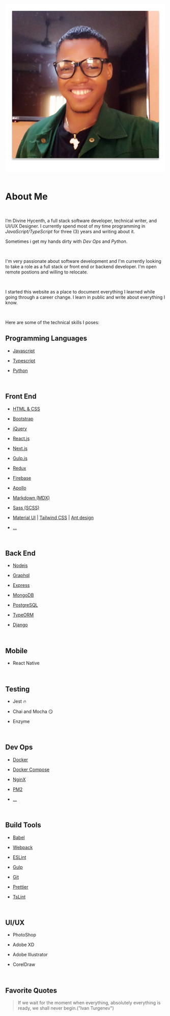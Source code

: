 <div className="relative">
<img src="/images/avatar.png" alt="Divine Hycenth Portrait" className="absolute top-0 right-0 h-24 md:h-40 md:-mt-16 -mt-12 lg:h-48 lg:-mt-20 rounded-full p-2 border-2 border-blue-300"/>
</div>

<br/>

# About Me

<br/>

I’m Divine Hycenth, a full stack software developer, technical writer, and UI/UX Designer. I currently spend most of my time programming in _JavaScript/TypeScript_ for three (3) years and writing about it.

Sometimes i get my hands dirty with _Dev Ops_ and _Python_.

<br/>

I'm very passionate about software development and I'm currently looking to take a role as a full stack or front end or backend developer. I'm open remote postions and willing to relocate.

<br/>

I started this website as a place to document everything I learned while going through a career change. I learn in public and write about everything I know.

<br/>

Here are some of the technical skills I poses:

## Programming Languages

- [Javascript](https://developer.mozilla.org/en-US/docs/Web/javascript)

- [Typescript](https://www.typescriptlang.org/)

- [Python](https://www.python.org/)

<br/>

## Front End

- [HTML & CSS](https://www.w3.org/standards/webdesign/htmlcss)

- [Bootstrap](https://getbootstrap.com/)

- [jQuery](https://www.jquery.com)

- [React.js](https://reactjs.org)

- [Next.js](https://nextjs.org)

- [Gulp.js](https://gulpjs.com)

- [Redux](https://redux.js.org/)

- [Firebase](https://firebase.google.com)

- [Apollo](https://apollographql.com)

- [Markdown (MDX)](https://mdxjs.com/)

- [Sass (SCSS)](https://sass-lang.com/)

- [Material UI](https://material-ui.com) | [Tailwind CSS](https://tailwindcss.com) | [Ant design](https://ant.design)

- [...]()

<br/>

## Back End

- [Nodejs](https://nodejs.org)

- [Graphql](https://graphql.org)

- [Express](https://expressjs.com)

- [MongoDB](https://mongodb.com)

- [PostgreSQL](https://postgresql.org)

- [TypeORM](https://opencollective.com/typeorm)

- [Django](https://www.djangoproject.com/)

<br/>

## Mobile

- React Native

<br/>

## Testing

- Jest 🔥

- Chai and Mocha 😏

- Enzyme

<br/>

## Dev Ops

- [Docker](https://www.docker.com/)

- [Docker Compose](https://docs.docker.com/compose)

- [NginX](https://www.nginx.com)

- [PM2](https://pm2.keymetrics.io/)

- [...]()

<br/>

## Build Tools

- [Babel](https://babeljs.io/)

- [Webpack](https://webpack.js.org/)

- [ESLint](https://eslint.org/)

- [Gulp]()

- [Git](https://git-scm.com/)

- [Prettier]()

- [TsLint](https://palantir.github.io/tslint/)

<br/>

## UI/UX

- PhotoShop

- Adobe XD

- Adobe Illustrator

- CorelDraw

<br/>

## Favorite Quotes

> If we wait for the moment when everything, absolutely everything is ready, we shall never begin.(”Ivan Turgenev")
